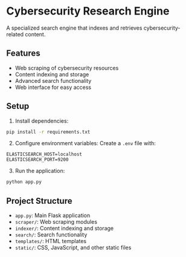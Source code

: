 # Cybersecurity Research Engine

A specialized search engine that indexes and retrieves cybersecurity-related content.

## Features
- Web scraping of cybersecurity resources
- Content indexing and storage
- Advanced search functionality
- Web interface for easy access

## Setup
1. Install dependencies:
```bash
pip install -r requirements.txt
```

2. Configure environment variables:
Create a `.env` file with:
```
ELASTICSEARCH_HOST=localhost
ELASTICSEARCH_PORT=9200
```

3. Run the application:
```bash
python app.py
```

## Project Structure
- `app.py`: Main Flask application
- `scraper/`: Web scraping modules
- `indexer/`: Content indexing and storage
- `search/`: Search functionality
- `templates/`: HTML templates
- `static/`: CSS, JavaScript, and other static files
